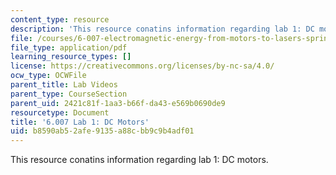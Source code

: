 ```yaml
---
content_type: resource
description: 'This resource conatins information regarding lab 1: DC motors.'
file: /courses/6-007-electromagnetic-energy-from-motors-to-lasers-spring-2011/b8590ab52afe9135a88cbb9c9b4adf01_MIT6_007S11_lab1.pdf
file_type: application/pdf
learning_resource_types: []
license: https://creativecommons.org/licenses/by-nc-sa/4.0/
ocw_type: OCWFile
parent_title: Lab Videos
parent_type: CourseSection
parent_uid: 2421c81f-1aa3-b66f-da43-e569b0690de9
resourcetype: Document
title: '6.007 Lab 1: DC Motors'
uid: b8590ab5-2afe-9135-a88c-bb9c9b4adf01
---
```

This resource conatins information regarding lab 1: DC motors.